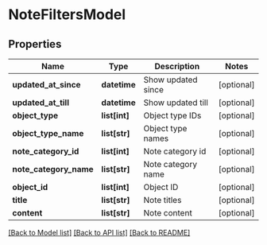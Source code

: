 # NoteFiltersModel

## Properties
Name | Type | Description | Notes
------------ | ------------- | ------------- | -------------
**updated_at_since** | **datetime** | Show updated since | [optional] 
**updated_at_till** | **datetime** | Show updated till | [optional] 
**object_type** | **list[int]** | Object type IDs | [optional] 
**object_type_name** | **list[str]** | Object type names | [optional] 
**note_category_id** | **list[int]** | Note category id | [optional] 
**note_category_name** | **list[str]** | Note category name | [optional] 
**object_id** | **list[int]** | Object ID | [optional] 
**title** | **list[str]** | Note titles | [optional] 
**content** | **list[str]** | Note content | [optional] 

[[Back to Model list]](../README.md#documentation-for-models) [[Back to API list]](../README.md#documentation-for-api-endpoints) [[Back to README]](../README.md)


